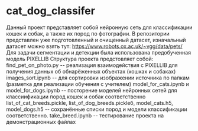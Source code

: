 # cat_dog_classifer
Данный проект представляет собой нейронную сеть для классификации кошек и собак, а также их пород по фотографии.
В репозитории представлен уже подготовленный и очищенный датасет, изначальный датасет можно взять тут: https://www.robots.ox.ac.uk/~vgg/data/pets/
Для задачи сегментации и детекции была использована предобученная модель PIXELLIB
Структура проекта предстовляет собой:
  find_pet_on_photo.py -- реализация взаимодействия с PIXELLIB для получения данных об обнарёженных объектах (кошках и собаках)
  images_sort.ipynb -- для сортировки изображении источника по папкам (разметка для реализации обучения с учителем)
  model_for_cats.ipynb и model_for_dogs.ipynb -- посторение моделей нейронных сетей для классиификации пород кошек и собак соответственно
  list_of_cat_breeds.pickle, list_of_dog_breeds.pickleб, model_cats.h5, model_dogs.h5 -- сохранённые списки пород и модели классификации соответственно.
  take_breed.ipynb -- тестирование проекта на демонстрационных файлах
  
